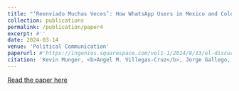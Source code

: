 ```yaml
---
title: "‘Reenviado Muchas Veces’: How WhatsApp Users in Mexico and Colombia Understand Political Information."
collection: publications
permalink: /publication/paper4
excerpt: #''
date: 2024-03-14
venue: 'Political Communication'
paperurl: #'https://ingenios.squarespace.com/vol1-1/2014/8/13/el-discurso-de-la-iglesia-protestante-en-torno-a-la-segunda-guerra-mundial-en-la-revista-puerto-rico-evanglico-1940-1945'
citation: 'Kevin Munger, <b>Angel M. Villegas-Cruz</b>, Jorge Gallego, and Mateo Vásquez-Cortés. 2024. “‘Reenviado Muchas Veces’: How WhatsApp Users in Mexico and Colombia Understand Political Information.” <i>Political Communication</i> 1-24. doi: 10.1080/10584609.2024.2326130.'
---
```

[Read the paper here](https://www.tandfonline.com/doi/full/10.1080/10584609.2024.2326130)

